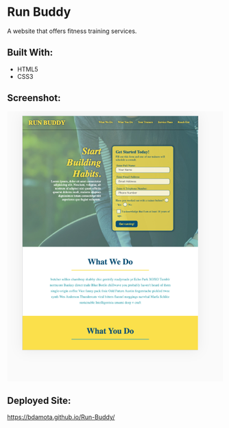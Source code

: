 # Run Buddy 
A website that offers fitness training services.

## Built With: 
* HTML5 
* CSS3 

## Screenshot:
![image](https://github.com/bdamota/Run-Buddy/blob/master/Screen%20Shot%202020-07-01%20at%205.56.09%20PM.png)


## Deployed Site: 
https://bdamota.github.io/Run-Buddy/

 

